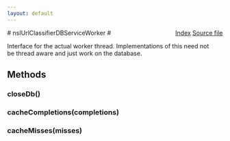 ```yaml
---
layout: default
---
```

<div class='links' style='float:right'><a href="../index.html">Index</a>
<a href="http://dxr.mozilla.org/mozilla-central/source/toolkit/components/url-classifier/nsIUrlClassifierDBService.idl">Source file</a>
</div>
# nsIUrlClassifierDBServiceWorker #
  
Interface for the actual worker thread.  Implementations of this need not  
be thread aware and just work on the database.  
  

## Methods ##

### closeDb() ###

### cacheCompletions(completions) ###

### cacheMisses(misses) ###
